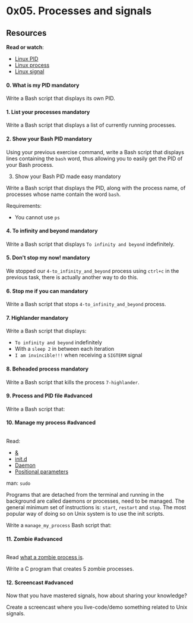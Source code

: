 <h1 class="gap">0x05. Processes and signals</h1>

 <h2>Resources</h2>

<p><strong>Read or watch</strong>:</p>

<ul>
<li><a href="/rltoken/FcpEdqz8hau7eEB0Pi8Ong" title="Linux PID" target="_blank">Linux PID</a> </li>
<li><a href="/rltoken/hX_t2YK0erLPbdTq0-uKwQ" title="Linux process" target="_blank">Linux process</a> </li>
<li><a href="/rltoken/SojW4zvL8j1yaoa7_NM6rA" title="Linux signal" target="_blank">Linux signal</a> </li>
</ul>

 <h4 class="task">
    0. What is my PID
      <span class="alert alert-warning mandatory-optional">
        mandatory
      </span>
  </h4>

  <p>Write a Bash script that displays its own PID.</p>

 <h4 class="task">
    1. List your processes
      <span class="alert alert-warning mandatory-optional">
        mandatory
      </span>
  </h4>

  <p>Write a Bash script that displays a list of currently running processes.</p>

<h4 class="task">
    2. Show your Bash PID
      <span class="alert alert-warning mandatory-optional">
        mandatory
      </span>
  </h4>

  <p>Using your previous exercise command, write a Bash script that displays lines containing the <code>bash</code> word, thus allowing you to easily get the PID of your Bash process.</p>

  3. Show your Bash PID made easy
      <span class="alert alert-warning mandatory-optional">
        mandatory
      </span>
  </h4>

  <p>Write a Bash script that displays the PID, along with the process name, of processes whose name contain the word <code>bash</code>.</p>

<p>Requirements:</p>

<ul>
<li>You cannot use <code>ps</code></li>
</ul>

 <h4 class="task">
    4. To infinity and beyond
      <span class="alert alert-warning mandatory-optional">
        mandatory
      </span>
  </h4>

  <p>Write a Bash script that displays <code>To infinity and beyond</code> indefinitely. </p>

<h4 class="task">
    5. Don&#39;t stop my now!
      <span class="alert alert-warning mandatory-optional">
        mandatory
      </span>
  </h4>

  <p>We stopped our <code>4-to_infinity_and_beyond</code> process using <code>ctrl+c</code> in the previous task, there is actually another way to do this.</p>

 <h4 class="task">
    6. Stop me if you can
      <span class="alert alert-warning mandatory-optional">
        mandatory
      </span>
  </h4>

  <p>Write a Bash script that stops <code>4-to_infinity_and_beyond</code> process.</p>

 <h4 class="task">
    7. Highlander
      <span class="alert alert-warning mandatory-optional">
        mandatory
      </span>
  </h4>

  <p>Write a Bash script that displays: </p>

<ul>
<li><code>To infinity and beyond</code> indefinitely</li>
<li>With a <code>sleep 2</code> in between each iteration</li>
<li><code>I am invincible!!!</code> when receiving a <code>SIGTERM</code> signal</li>
</ul>

 <h4 class="task">
    8. Beheaded process
      <span class="alert alert-warning mandatory-optional">
        mandatory
      </span>
  </h4>

  <p>Write a Bash script that kills the process <code>7-highlander</code>.</p>

<h4 class="task">
    9. Process and PID file
      <span class="alert alert-info mandatory-optional">
        #advanced
      </span>
  </h4>

  <p>Write a Bash script that: </p>

<h4 class="task">
    10. Manage my process
      <span class="alert alert-info mandatory-optional">
        #advanced
      </span>
  </h4>

  <p><img src="https://holbertonintranet.s3.amazonaws.com/uploads/medias/2020/9/37975393ead381f4d27f268f7337c6d3013b4991.jpg?X-Amz-Algorithm=AWS4-HMAC-SHA256&X-Amz-Credential=AKIARDDGGGOUWMNL5ANN%2F20201026%2Fus-east-1%2Fs3%2Faws4_request&X-Amz-Date=20201026T140336Z&X-Amz-Expires=86400&X-Amz-SignedHeaders=host&X-Amz-Signature=81666aab16eeab167341521e1b07585267ce66c3f6950414d735815726ed85b3" alt="" style="" /></p>

<p>Read:</p>

<ul>
<li><a href="/rltoken/ISCvYLlssHBRk3117QINuw" title="&amp;" target="_blank">&amp;</a></li>
<li><a href="/rltoken/YhzaWR9jdFi2W0d0qrNJ3w" title="init.d" target="_blank">init.d</a></li>
<li><a href="/rltoken/mNOdP_7ieM7KQaNHh504NA" title="Daemon" target="_blank">Daemon</a></li>
<li><a href="/rltoken/YPgjXhBUEDN1yh1rkQOe1w" title="Positional parameters" target="_blank">Positional parameters</a></li>
</ul>

<p>man: <code>sudo</code></p>

<p>Programs that are detached from the terminal and running in the background are called daemons or processes, need to be managed. The general minimum set of instructions is: <code>start</code>, <code>restart</code> and <code>stop</code>. The most popular way of doing so on Unix system is to use the init scripts.</p>

<p>Write a <code>manage_my_process</code> Bash script that: </p>

<h4 class="task">
    11. Zombie
      <span class="alert alert-info mandatory-optional">
        #advanced
      </span>
  </h4>

  <p><a href="http://fineartamerica.com/featured/zombie-seahorse-lauren-b.html" target="_blank"><img src="https://s3.amazonaws.com/intranet-projects-files/holbertonschool-sysadmin_devops/255/C6mO7b3.jpg" alt="" style="" /></a></p>

<p>Read <a href="/rltoken/lD64_7WBTGbjxM9IJ5ncdg" title="what a zombie process is" target="_blank">what a zombie process is</a>.</p>

<p>Write a C program that creates 5 zombie processes.</p>

<h4 class="task">
    12. Screencast
      <span class="alert alert-info mandatory-optional">
        #advanced
      </span>
  </h4>

  <p>Now that you have mastered signals, how about sharing your knowledge?</p>

<p>Create a screencast where you live-code/demo something related to Unix signals.</p>